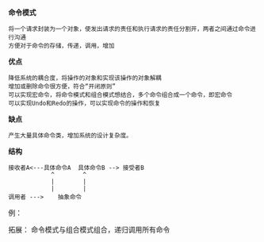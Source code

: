 **命令模式**
       
    将一个请求封装为一个对象，使发出请求的责任和执行请求的责任分割开，两者之间通过命令进行沟通
    方便对于命令的存储，传递，调用，增加
    
**优点**
   
    降低系统的耦合度，将操作的对象和实现该操作的对象解耦
    增加或删除命令很方便，符合“开闭原则”
    可以实现宏命令，将命令模式和组合模式想结合，多个命令组合成一个命令，即宏命令
    可以实现Undo和Redo的操作，可以实现命令的操作和恢复
   
**缺点**
    
    产生大量具体命令类，增加系统的设计复杂度。
    
**结构**
    
    接收者A<---具体命令A  具体命令B --> 接受者B
                ^        ^
                |        |
                |        |
    调用者 --->    抽象命令
            
例：


拓展： 命令模式与组合模式组合，递归调用所有命令
    